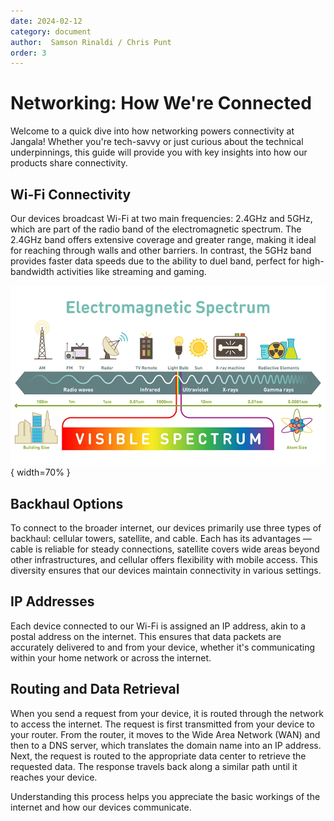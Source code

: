 ```yaml
---
date: 2024-02-12
category: document
author:  Samson Rinaldi / Chris Punt
order: 3
---
```


# Networking: How We're Connected

Welcome to a quick dive into how networking powers connectivity at Jangala! Whether you're tech-savvy or just curious about the technical underpinnings, this guide will provide you with key insights into how our products share connectivity.

## Wi-Fi Connectivity

Our devices broadcast Wi-Fi at two main frequencies: 2.4GHz and 5GHz, which are part of the radio band of the electromagnetic spectrum. The 2.4GHz band offers extensive coverage and greater range, making it ideal for reaching through walls and other barriers. In contrast, the 5GHz band provides faster data speeds due to the ability to duel band, perfect for high-bandwidth activities like streaming and gaming.

![Electromagnetic Spectrum](images/spectrum.webp){ width=70% } <br/>

## Backhaul Options

To connect to the broader internet, our devices primarily use three types of backhaul: cellular towers, satellite, and cable. Each has its advantages — cable is reliable for steady connections, satellite covers wide areas beyond other infrastructures, and cellular offers flexibility with mobile access. This diversity ensures that our devices maintain connectivity in various settings.

## IP Addresses

Each device connected to our Wi-Fi is assigned an IP address, akin to a postal address on the internet. This ensures that data packets are accurately delivered to and from your device, whether it's communicating within your home network or across the internet.

## Routing and Data Retrieval

When you send a request from your device, it is routed through the network to access the internet. The request is first transmitted from your device to your router. From the router, it moves to the Wide Area Network (WAN) and then to a DNS server, which translates the domain name into an IP address. Next, the request is routed to the appropriate data center to retrieve the requested data. The response travels back along a similar path until it reaches your device.

Understanding this process helps you appreciate the basic workings of the internet and how our devices communicate.

